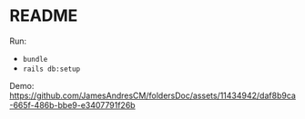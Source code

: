 # README

Run:
- `bundle`
- `rails db:setup`

Demo:
https://github.com/JamesAndresCM/foldersDoc/assets/11434942/daf8b9ca-665f-486b-bbe9-e3407791f26b

